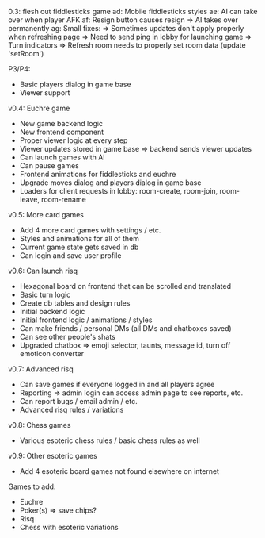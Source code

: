 0.3: flesh out fiddlesticks game
 ad: Mobile fiddlesticks styles
 ae: AI can take over when player AFK
 af: Resign button causes resign => AI takes over permanently
 ag: Small fixes:
   => Sometimes updates don't apply properly when refreshing page
   => Need to send ping in lobby for launching game
   => Turn indicators
   => Refresh room needs to properly set room data (update 'setRoom')

P3/P4:
 - Basic players dialog in game base
 - Viewer support

v0.4: Euchre game
 - New game backend logic
 - New frontend component
 - Proper viewer logic at every step
 - Viewer updates stored in game base => backend sends viewer updates
 - Can launch games with AI
 - Can pause games
 - Frontend animations for fiddlesticks and euchre
 - Upgrade moves dialog and players dialog in game base
 - Loaders for client requests in lobby: room-create, room-join, room-leave, room-rename

v0.5: More card games
 - Add 4 more card games with settings / etc.
 - Styles and animations for all of them
 - Current game state gets saved in db
 - Can login and save user profile

v0.6: Can launch risq
 - Hexagonal board on frontend that can be scrolled and translated
 - Basic turn logic
 - Create db tables and design rules
 - Initial backend logic
 - Initial frontend logic / animations / styles
 - Can make friends / personal DMs (all DMs and chatboxes saved)
 - Can see other people's shats
 - Upgraded chatbox => emoji selector, taunts, message id, turn off emoticon converter

v0.7: Advanced risq
 - Can save games if everyone logged in and all players agree
 - Reporting => admin login can access admin page to see reports, etc.
 - Can report bugs / email admin / etc.
 - Advanced risq rules / variations

v0.8: Chess games
 - Various esoteric chess rules / basic chess rules as well

v0.9: Other esoteric games
 - Add 4 esoteric board games not found elsewhere on internet

Games to add:
 - Euchre
 - Poker(s) => save chips?
 - Risq
 - Chess with esoteric variations